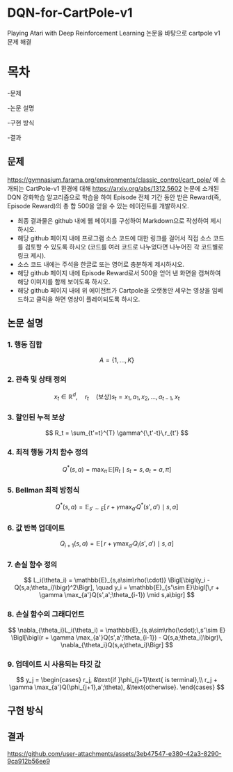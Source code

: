 # DQN-for-CartPole-v1
Playing Atari with Deep Reinforcement Learning 논문을 바탕으로 cartpole v1 문제 해결

# 목차
  -문제
  
  -논문 설명
  
  -구현 방식
  
  -결과

## 문제
https://gymnasium.farama.org/environments/classic_control/cart_pole/ 에 소개되는  CartPole-v1 환경에 대해  https://arxiv.org/abs/1312.5602 논문에 소개된  DQN 강화학습 알고리즘으로 학습을 하여
Episode 전체 기간 동안 받은 Reward(즉, Episode Reward)의 총 합 500을 얻을 수 있는 에이전트를 개발하시오.
- 최종 결과물은 github 내에 웹 페이지를 구성하여 Markdown으로 작성하여 제시하시오.
- 해당 github 페이지 내에 프로그램 소스 코드에 대한 링크를 걸어서 직접 소스 코드를 검토할 수 있도록 하시오 (코드를 여러 코드로 나누었다면 나누어진 각 코드별로 링크 제시).
- 소스 코드 내에는 주석을 한글로 또는 영어로 충분하게 제시하시오.
- 해당 github 페이지 내에 Episode Reward로서 500을 얻어 낸 화면을 캡쳐하여 해당 이미지를 함께 보이도록 하시오.
- 해당 github 페이지 내에 위 에이전트가  Cartpole을 오랫동안 세우는 영상을 임베드하고 클릭을 하면 영상이 플레이되도록 하시오.

## 논문 설명

### 1. 행동 집합
$$
A = \{1, \ldots, K\}
$$

### 2. 관측 및 상태 정의
$$
x_t \in \mathbb{R}^d, \quad r_t \quad\text{(보상)}
s_t = x_1, a_1, x_2, \ldots, a_{t-1}, x_t
$$

### 3. 할인된 누적 보상
$$
R_t = \sum_{t'=t}^{T} \gamma^{\,t'-t}\,r_{t'} 
$$

### 4. 최적 행동 가치 함수 정의
$$ 
Q^*(s,a) = \max_{\pi}\,\mathbb{E}\bigl[R_t \mid s_t = s,\,a_t = a,\,\pi\bigr] 
$$

### 5. Bellman 최적 방정식
$$ 
Q^*(s,a) = \mathbb{E}_{s'\sim E}\bigl[\,r + \gamma \max_{a'}Q^*(s',a') \mid s,a\bigr] 
$$

### 6. 값 반복 업데이트
$$ 
Q_{i+1}(s,a) = \mathbb{E}\bigl[\,r + \gamma \max_{a'}Q_i(s',a') \mid s,a\bigr] 
$$

### 7. 손실 함수 정의
$$ 
L_i(\theta_i) = \mathbb{E}_{s,a\sim\rho(\cdot)}
    \Bigl[\bigl(y_i - Q(s,a;\theta_i)\bigr)^2\Bigr],
\quad
y_i = \mathbb{E}_{s'\sim E}\bigl[\,r + \gamma \max_{a'}Q(s',a';\theta_{i-1}) \mid s,a\bigr] 
$$

### 8. 손실 함수의 그래디언트
$$ 
\nabla_{\theta_i}L_i(\theta_i) = \mathbb{E}_{s,a\sim\rho(\cdot);\,s'\sim E}
\Bigl[\bigl(r + \gamma \max_{a'}Q(s',a';\theta_{i-1}) - Q(s,a;\theta_i)\bigr)\,
\nabla_{\theta_i}Q(s,a;\theta_i)\Bigr] 
$$

### 9. 업데이트 시 사용되는 타깃 값
$$ 
y_j =
\begin{cases}
  r_j, 
  &\text{if }\phi_{j+1}\text{ is terminal},\\
  r_j + \gamma \max_{a'}Q(\phi_{j+1},a';\theta),
  &\text{otherwise}.
\end{cases} 
$$

## 구현 방식

## 결과

https://github.com/user-attachments/assets/3eb47547-e380-42a3-8290-9ca912b56ee9

